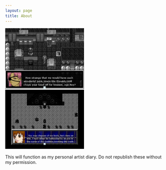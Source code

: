 ```yaml
---
layout: page
title: About
---
```

<img src="https://raw.githubusercontent.com/LWFlouisa/RPGMakerImages/main/EikW8-WWkAEu-3u.png" width="50%">
<img src="https://raw.githubusercontent.com/LWFlouisa/RPGMakerImages/main/EikWmQoWkAAiLYL.png" width="50%">

This will function as my personal artist diary. Do not republish these without my permission.

